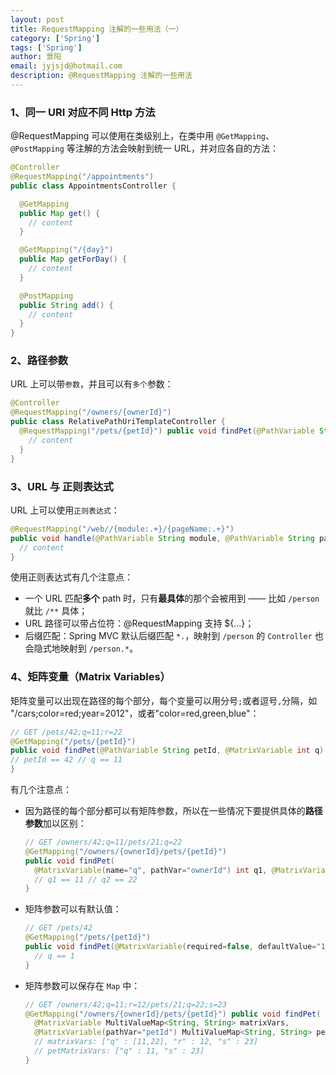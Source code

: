 ```yaml
---
layout: post
title: RequestMapping 注解的一些用法（一）
category: ['Spring']
tags: ['Spring']
author: 景阳
email: jyjsjd@hotmail.com
description: @RequestMapping 注解的一些用法
---
```


### 1、同一 URI 对应不同 Http 方法
@RequestMapping 可以使用在类级别上，在类中用 `@GetMapping`、`@PostMapping` 等注解的方法会映射到统一 URL，并对应各自的方法：

```java
@Controller
@RequestMapping("/appointments")
public class AppointmentsController {

  @GetMapping
  public Map get() {
    // content
  }

  @GetMapping("/{day}")
  public Map getForDay() {
    // content
  }

  @PostMapping
  public String add() {
    // content
  }
}
```
### 2、路径参数
URL 上可以带`参数`，并且可以有`多个`参数：

```java
@Controller
@RequestMapping("/owners/{ownerId}")
public class RelativePathUriTemplateController {
  @RequestMapping("/pets/{petId}") public void findPet(@PathVariable String ownerId, @PathVariable String petId, Model model) {
    // content
  }
}
```

### 3、URL 与 正则表达式
URL 上可以使用`正则表达式`：

```java
@RequestMapping("/web//{module:.+}/{pageName:.+}") 
public void handle(@PathVariable String module, @PathVariable String pageName) { 
  // content  
}
```

使用正则表达式有几个注意点：
* 一个 URL 匹配**多个** path 时，只有**最具体**的那个会被用到 —— 比如 `/person` 就比 `/**` 具体；
* URL 路径可以带占位符：@RequestMapping 支持 ${…}；
* 后缀匹配：Spring MVC 默认后缀匹配 `*.`，映射到 `/person` 的 `Controller` 也会隐式地映射到 `/person.*`。


### 4、矩阵变量（Matrix Variables）
矩阵变量可以出现在路径的每个部分，每个变量可以用分号`;`或者逗号`,`分隔，如 "/cars;color=red;year=2012"，或者"color=red,green,blue"：

```java
// GET /pets/42;q=11;r=22
@GetMapping("/pets/{petId}") 
public void findPet(@PathVariable String petId, @MatrixVariable int q) {
// petId == 42 // q == 11
}
```

有几个注意点：
* 因为路径的每个部分都可以有矩阵参数，所以在一些情况下要提供具体的**路径参数**加以区别：

  ```java
  // GET /owners/42;q=11/pets/21;q=22
  @GetMapping("/owners/{ownerId}/pets/{petId}") 
  public void findPet(
    @MatrixVariable(name="q", pathVar="ownerId") int q1, @MatrixVariable(name="q", pathVar="petId") int q2) {
    // q1 == 11 // q2 == 22
  }
  ```

* 矩阵参数可以有默认值：

  ```java
  // GET /pets/42
  @GetMapping("/pets/{petId}") 
  public void findPet(@MatrixVariable(required=false, defaultValue="1") int q) {
    // q == 1
  }
  ```

* 矩阵参数可以保存在 `Map` 中：

  ```java
  // GET /owners/42;q=11;r=12/pets/21;q=22;s=23
  @GetMapping("/owners/{ownerId}/pets/{petId}") public void findPet(
    @MatrixVariable MultiValueMap<String, String> matrixVars, 
    @MatrixVariable(pathVar="petId") MultiValueMap<String, String> petMatrixVars) {
    // matrixVars: ["q" : [11,22], "r" : 12, "s" : 23] 
    // petMatrixVars: ["q" : 11, "s" : 23]
  }
  ```
